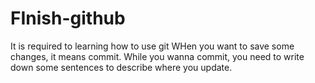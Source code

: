 # FInish-github
It is required to learning how to use git
WHen you want to save some changes, it means commit. While you wanna commit, you need to write down some sentences to describe where you update. 

